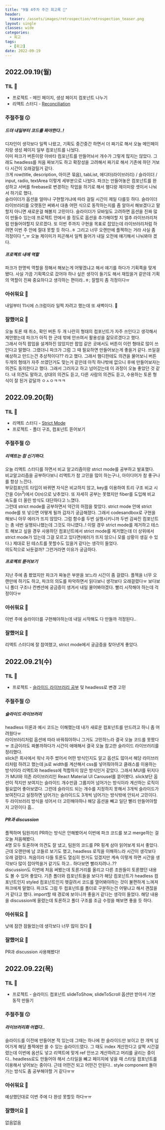 ```yaml
---
title: "9월 4주차 주간 회고록 🙂"
header:
  teaser: /assets/images/retrospection/retrospection_teaser.png
layout: single
classes: wide
categories:
  - 회고
tags:
  - [회고]
date: 2022-09-19
---
```


## 2022.09.19(월)

### TIL 🧐

- 프로젝트 - 메인 페이지, 생성 페이지 컴포넌트 나누기
- 리액트 스터디 - [Reconciliation](https://donyy.notion.site/Reconciliation-aa709bb406554db3b0aba7cae67b2115)

### 주절주절 😗

##### 드뎌 내일부터 코드를 짜야한다..!

디자인이 생각보다 일찍 나왔고, 기획도 중간중간 하면서 더 짜기로 해서 오늘 메인페이지랑 생성 페이지 일부 컴포넌트를 나눴다.  
이미 파크가 버튼이랑 아바타 컴포넌트를 만들어놔서 개수가 그렇게 많지는 않았다. 그래도 headless를 처음 짜보기도 하고 확장성을 고려해서 짜기로 해서 기존에 하던 거보다 시간이 오래걸릴거 같다.  
크게 row(title, description, 아이콘 묶음), tabList, 에디터(라이브러리) / 슬라이더 / input, radio, textArea 이렇게 세부분으로 나눴다. 파크는 만들어놓은 컴포넌트를 완성하고 서버를 firebase로 변경하는 작업을 하기로 해서 햄디랑 제이미랑 셋이서 나눠서 하기로 했다.  
슬라이더가 옵션을 얼마나 구현할거냐에 따라 걸릴 시간이 제일 다를듯 하다. 슬라이더 라이브러리를 오랫동안 써봐서 대충 어떤 식으로 동작하는지를 좀 알아서 해보겠다고 말할지 아니면 새로운걸 해볼지 고민이다. 슬라이더가 모바일도 고려하면 옵션을 진짜 많이 만들수 있는데 프로젝트 안에서 쓸 정도로 옵션을 추가해야할 지 얼추 라이브러리처럼 만들어야할지 모르겠다. 또 이번 주까지 구현을 목표로 잡았는데 라이브러리처럼 하려면 이번 주 안에 절대 못할 듯 하다..ㅎ 그리고 너무 오랜만에 플젝하는 거라 사실 좀 걱정이다 ^\_ㅠ 오늘 제이미가 피곤해서 일찍 들어가 내일 오전에 얘기해서 나눠봐야 겠다.

##### 프로젝트 내에 역할

파크가 한명씩 역할을 정해서 해보는게 어떻겠냐고 해서 얘기를 하다가 기획쪽을 맞게 됐다. 사실 가끔 기획쪽으로 갔어야 하나 싶은 생각이 들기도 해서 재밌을거 같은데 기획의 역할이 진짜 중요하다고 생각하는 편이라..ㅎ; 잘할지 좀 걱정이다ㅠ

### 아쉬워요 🙁

내일부터 11시에 스크럼이라 일찍 자려고 했는데 또 새벽이다. 🤪

### 잘했어요 🙂

오늘 토론 때 취소, 확인 버튼 두 개 나란히 형태의 컴포넌트가 자주 쓰인다고 생각해서 제안했는데 파크가 아직 한 군데 밖에 안쓰여서 활용성을 잚모르겠다고 했다.  
그래서 아직 팝업을 설계하진 않았지만 팝업 같은 곳에서도 버튼이 이런 형태로 많이 쓰인다고 말했다. 그랬더니 파크가 그럼 그 때 필요하면 만들어보는게 좋을거 같다. 쓰일걸 예상하고 만드는건 추상적이다?? 라고 했다. 그래서 햄디한테도 의견을 물어보니 버튼 두개의 형태가 자주 쓰였던거도 맞는거 같은데 아직 하나밖에 없으니 후에 만들어보자는 의견도 동의한다고 했다. 그래서 그러자고 하고 넘어갔는데 이 과정이 오늘 좋았던 것 같다. 내 의견도 말하고, 상대의 의견도 듣고, 다른 사람의 의견도 듣고, 수용하는 토론 형식이 잘 된거 같달까 ㅇㅅㅇㅋㅋㅋ

## 2022.09.20(화)

### TIL 🧐

- 리액트 스터디 - [Strict Mode](https://donyy.notion.site/Strict-Mode-7c1b7f9058024dedba86caebd65bfadf)
- 프로젝트 - 폴더 구조, 컴포넌트 뜯어보기

### 주절주절 😗

##### 리액트는 참 신기하다.

오늘 리액트 스터디를 하면서 비교 알고리즘이랑 strict mode를 공부하고 발표했다.  
비교알고리즘을 공부하다보니 리액트가 참 고민을 많이 하는구나, 아이디어가 참 좋구나를 항상 느낀다.  
부모컴포넌트 타입이 바뀌면 자식은 비교하지 않고, key를 이용하여 트리 구조 비교 시간을 O(n<sup>3</sup>)에서 O(n)으로 낮추었다. 또 자세히 공부는 못했지만 fiber를 도입해 비교 속도를 더 올린 방식도 대단하다고 느꼈다.  
그런데 strict mode를 공부하면서 약간의 허점을 찾았다. strict mode 안에 strict mode를 또 넣으면 어떻게 될까 갑자기 궁금해졌다. 그래서 codesandbox로 구현을 해보니 아무 에러가 뜨지 않았다. 그럼 함수를 두번 실행시키니까 두번 감싸진 컴포넌트는 총 네번 실행되나했는데 그것도 아니였다..! 이럴 경우 strict mode를 제거하고 테스트 해보고 싶을 경우 사용하던 컴포넌트에서 strict mode를 제거했는데 더 상위에서 strict mode가 있는데 그걸 모르고 있다면(에러가 뜨지 않으니 모를 상황이 생길 수 있다.) 제대로 된 테스트를 못할수도 있을거 같다는 생각이 들었다.  
의도적으로 놔둔걸까? 그런거라면 이유가 궁금하다.

##### 프로젝트 뜯어보기

지난 주에 좀 봤었지만 파크가 짜놓은 부분을 보느라 시간이 좀 걸렸다. 플젝을 너무 오랜만에 하기도 하고, 파크의 의도를 파악하면서 읽다보니 생각보다 오래걸렸다ㅠ 보다보니 폴더 구조나 컨벤션에 궁금증이 생겨서 내일 물어봐야겠다.
빨리 시작해야 하는데 걱정이다ㅠ

### 아쉬워요 🙁

이번 주에 슬라이더를 구현해야하는데 내일 시작해도 다 만들까 걱정된다..

### 잘했어요 🙂

리액트 스터디에 잘 참여했고, strict mode에서 궁금증을 찾아낸게 좋았다.

## 2022.09.21(수)

### TIL 🧐

- 프로젝트 - [슬라이드 라이브러리 공부](https://donyy.notion.site/Slider-8906c3a3fbd8460c97dc0b292053746b) 및 headless로 변경 고민

### 주절주절 😗

##### 슬라이드 라이브러리

headless 이론과 예시 코드는 이해했는데 내가 새로운 컴포넌트를 만드려고 하니 좀 어려웠다ㅠ  
라이브러리처럼 옵션에 따라 바꿔줘야하니 그거도 고민하느라 결국 오늘 코드를 못짰다ㅠ 조금이라도 짜볼까하다가 시간이 애매해서 결국 오늘 참고한 슬라이드 라이브러리를 정리했다.  
slick은 회사에서 워낙 자주 썼어서 어떤 방식인지도 알고 옵션도 많아서 해당 라이브러리처럼 하려고 했는데 js로 width를 계산해서 css를 넣어줘야하고 클래스를 이용하는 방식이라 리액트와 headless에 적합하지 않은 방식인거 같았다. 그래서 MUI를 뒤지다가 MUI와 의존 라이브러리인 React Material UI Carousel를 뜯어봤다. slick보단 옵션이 적지만 보여지는 슬라이드 개수만큼 그룹지어 넘어가는 방식이라 계산하는 로직이 필요없어 좋아보였다. 그런데 슬라이드 되는 개수를 지정하지 못해서 3개씩 슬라이드가 보여진다고 설정하면 넘어가는 슬라이드도 3개씩 넘어가는 방식밖에 안되서 고민이다. 두 라이브러리 방식을 섞어서 더 고민해야하나 해당 옵션을 빼고 일단 빨리 만들어야할지 고민이다 흠..

##### PR과 discussion

플젝하며 팀원끼리 PR하는 방식은 안해봤어서 이번에 파크 코드를 보고 merge하는 걸 오늘 처음해봤다.  
4명 모두 토론하며 의견도 잘 냈고, 팀원의 코드를 PR 핑계 삼아 읽어보게 되서 좋았다.  
근데 오랜만에 남 코들르 보기도 했고, headless 로직을 이해하느라 시간이 생각보다 오래 걸렸다. 처음이라 다들 토론도 열심히 한거도 있겠지만 계속 이렇게 하면 시간을 생각보다 많이 잡아먹을거 같기도 하고.. 하다보면 빨라지려나..??  
discussion도 이번에 처음 써봤는데 토론거리를 올리고 다른 조원들이 토론했던 내용도 볼 수 있어 좋았다. 기존 폴더와 컴포넌트들을 보다가 해당 컴포넌트가 headless 컴포넌트인지 styled 컴포넌트인지 헷갈려서 코드를 열어봐야하는 것이 불편하게 느껴져 파크에게 말했다. 파크도 그럼 두 컴포넌트를 폴더로 구분하는건 어떻냐고 해서 괜찮을거 같다고 했다. import할 때 경로에 보이니까 좋을거 같다는 생각이 들었다. 해당 내용을 discussion에 올렸는데 토론하고 폴더 구조를 조금 수정을 해보면 좋을 듯 하다.

### 아쉬워요 🙁

낮에 잠깐 잠들었는데 생각보다 너무 많이 잤다 🥲

### 잘했어요 🙂

PR과 discussion 사용해봤다!

## 2022.09.22(목)

### TIL 🧐

- 프로젝트 - 슬라이드 컴포넌트 slideToShow, slideToScroll 옵션만 받아서 기본 동작 만들기

### 주절주절 😗

##### 라이브러리화 어렵다..

슬라이드를 이전에 만들어본 적 있는데 그때는 하나에 한 슬라이드만 보이고 한 개씩 넘어가게 해당 플젝에만 쓸 수 있는 슬라이드였다. 그 때도 index 계산한다고 살짝 시간걸렸는데 이번에 옴션도 넣고 리액트에 맞게 ref 안쓰고 계산하려고 머리를 굴리는 중이다.. headless로도 만들어야 해서 스타일을 뺴고 페이지에 넣을 때 스타일 컴포넌트를 이용해서 넣어보는 중이다. 근데 어떤건 되고 어떤건 안된다.. style component 돌아가는 방식도 좀 공부해야할 거 같다ㅠㅠ

### 아쉬워요 🙁

예상했던대로 이번 주에 다 완성 못할듯 하다ㅠㅠ

### 잘했어요 🙂

없음없음
